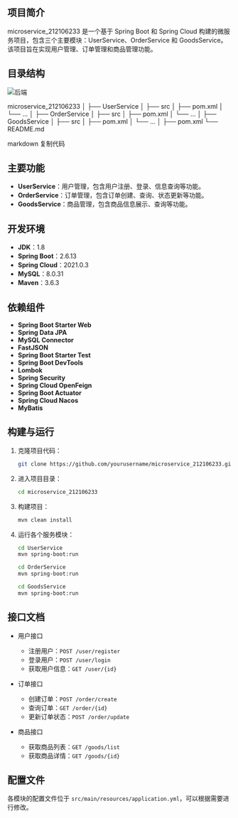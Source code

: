 ## 项目简介

microservice_212106233 是一个基于 Spring Boot 和 Spring Cloud 构建的微服务项目，包含三个主要模块：UserService、OrderService 和 GoodsService。该项目旨在实现用户管理、订单管理和商品管理功能。

## 目录结构
![后端](https://github.com/xiyuliu509/microservice-shop/assets/118703788/17744868-066b-4ff9-8338-3e2c22fef791)

microservice_212106233
│
├── UserService
│ ├── src
│ ├── pom.xml
│ └── ...
│
├── OrderService
│ ├── src
│ ├── pom.xml
│ └── ...
│
├── GoodsService
│ ├── src
│ ├── pom.xml
│ └── ...
│
├── pom.xml
└── README.md

markdown
复制代码

## 主要功能

- **UserService**：用户管理，包含用户注册、登录、信息查询等功能。
- **OrderService**：订单管理，包含订单创建、查询、状态更新等功能。
- **GoodsService**：商品管理，包含商品信息展示、查询等功能。

## 开发环境

- **JDK**：1.8
- **Spring Boot**：2.6.13
- **Spring Cloud**：2021.0.3
- **MySQL**：8.0.31
- **Maven**：3.6.3

## 依赖组件

- **Spring Boot Starter Web**
- **Spring Data JPA**
- **MySQL Connector**
- **FastJSON**
- **Spring Boot Starter Test**
- **Spring Boot DevTools**
- **Lombok**
- **Spring Security**
- **Spring Cloud OpenFeign**
- **Spring Boot Actuator**
- **Spring Cloud Nacos**
- **MyBatis**

## 构建与运行

1. 克隆项目代码：
    ```sh
    git clone https://github.com/yourusername/microservice_212106233.git
    ```
2. 进入项目目录：
    ```sh
    cd microservice_212106233
    ```
3. 构建项目：
    ```sh
    mvn clean install
    ```
4. 运行各个服务模块：
    ```sh
    cd UserService
    mvn spring-boot:run
    ```

    ```sh
    cd OrderService
    mvn spring-boot:run
    ```

    ```sh
    cd GoodsService
    mvn spring-boot:run
    ```

## 接口文档

- 用户接口
  - 注册用户：`POST /user/register`
  - 登录用户：`POST /user/login`
  - 获取用户信息：`GET /user/{id}`

- 订单接口
  - 创建订单：`POST /order/create`
  - 查询订单：`GET /order/{id}`
  - 更新订单状态：`POST /order/update`

- 商品接口
  - 获取商品列表：`GET /goods/list`
  - 获取商品详情：`GET /goods/{id}`

## 配置文件

各模块的配置文件位于 `src/main/resources/application.yml`，可以根据需要进行修改。
